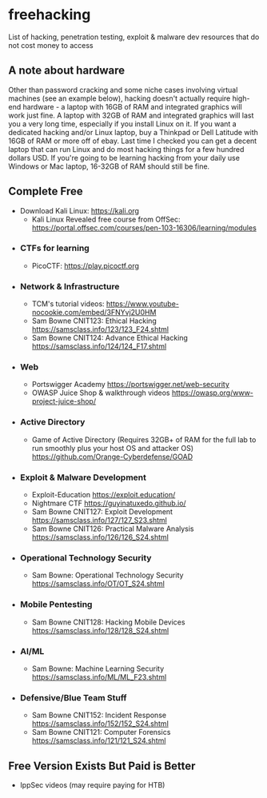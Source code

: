 # freehacking
List of hacking, penetration testing, exploit &amp; malware dev resources that do not cost money to access

## A note about hardware

Other than password cracking and some niche cases involving virtual machines (see an example below), hacking doesn't actually require high-end hardware - a laptop with 16GB of RAM and integrated graphics will work just fine. A laptop with 32GB of RAM and integrated graphics will last you a very long time, especially if you install Linux on it. If you want a dedicated hacking and/or Linux laptop, buy a Thinkpad or Dell Latitude with 16GB of RAM or more off of ebay. Last time I checked you can get a decent laptop that can run Linux and do most hacking things for a few hundred dollars USD. If you're going to be learning hacking from your daily use Windows or Mac laptop, 16-32GB of RAM should still be fine. 

## Complete Free

- Download Kali Linux: https://kali.org
	- Kali Linux Revealed free course from OffSec: https://portal.offsec.com/courses/pen-103-16306/learning/modules
- ### CTFs for learning
	- PicoCTF:  https://play.picoctf.org
- ### Network & Infrastructure
	- TCM's tutorial videos: https://www.youtube-nocookie.com/embed/3FNYvj2U0HM
	- Sam Bowne CNIT123: Ethical Hacking https://samsclass.info/123/123_F24.shtml
	- Sam Bowne CNIT124: Advance Ethical Hacking https://samsclass.info/124/124_F17.shtml
- ### Web
	- Portswigger Academy https://portswigger.net/web-security
	- OWASP Juice Shop & walkthrough videos https://owasp.org/www-project-juice-shop/
- ### Active Directory
	- Game of Active Directory (Requires 32GB+ of RAM for the full lab to run smoothly plus your host OS and attacker OS) https://github.com/Orange-Cyberdefense/GOAD
- ### Exploit & Malware Development
	- Exploit-Education https://exploit.education/
	- Nightmare CTF https://guyinatuxedo.github.io/
	- Sam Bowne CNIT127: Exploit Development https://samsclass.info/127/127_S23.shtml
	- Sam Bowne CNIT126: Practical Malware Analysis https://samsclass.info/126/126_S24.shtml
- ### Operational Technology Security
	- Sam Bowne: Operational Technology Security https://samsclass.info/OT/OT_S24.shtml
- ### Mobile Pentesting
	- Sam Bowne CNIT128: Hacking Mobile Devices https://samsclass.info/128/128_S24.shtml
- ### AI/ML
	- Sam Bowne: Machine Learning Security https://samsclass.info/ML/ML_F23.shtml
- ### Defensive/Blue Team Stuff
	- Sam Bowne CNIT152: Incident Response https://samsclass.info/152/152_S24.shtml
	- Sam Bowne CNIT121: Computer Forensics https://samsclass.info/121/121_S24.shtml

## Free Version Exists But Paid is Better

- IppSec videos (may require paying for HTB)
